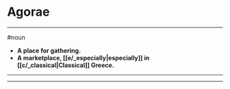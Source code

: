 # Agorae
---
#noun
- **A place for gathering.**
- **A marketplace, [[e/_especially|especially]] in [[c/_classical|Classical]] Greece.**
---
---
